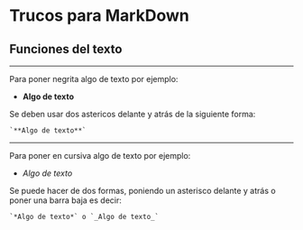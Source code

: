 # Trucos para MarkDown
## Funciones del texto

---

Para poner negrita algo de texto por ejemplo:

- **Algo de texto**

Se deben usar dos astericos delante y atrás de la siguiente forma:

    `**Algo de texto**`

---

Para poner en cursiva algo de texto por ejemplo:

- *Algo de texto*

Se puede hacer de dos formas, poniendo un asterisco delante y atrás o poner una barra baja es decir:

    `*Algo de texto*` o `_Algo de texto_`
